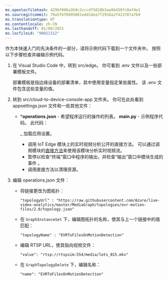 ```yaml
---
ms.openlocfilehash: 429bf086a3b9c2cccdf5028b3ae8b459fc0afde1
ms.sourcegitcommit: 79a5fbf0995801e4d1dea7f293da2f413787a7b9
ms.translationtype: HT
ms.contentlocale: zh-CN
ms.lasthandoff: 01/08/2021
ms.locfileid: "98021312"
---
```

作为本快速入门的先决条件的一部分，请将示例代码下载到一个文件夹中。 按照以下步骤检查并编辑示例代码。

1. 在 Visual Studio Code 中，转到 src/edge。 你可看到 .env 文件以及一些部署模板文件。

    部署模板是指边缘设备的部署清单，其中使用变量指定某些属性。 该 .env 文件包含这些变量的值。
1. 转到 src/cloud-to-device-console-app 文件夹。 你可在此处看到 appsettings.json 文件和一些其他文件：
    * ***operations.json** - 希望程序运行的操作的列表。
    **main.py** - 示例程序代码。 此代码：

        _ 加载应用设置。
        * 调用 IoT Edge 模块上的实时视频分析公开的直接方法。 可以通过调用模块的[直接方法](../../../direct-methods.md)来使用该模块分析实时视频流。 
        * 暂停以检查“终端”窗口中程序的输出，并检查“输出”窗口中模块生成的事件 。
        * 调用直接方法以清理资源。

1. 编辑 operations.json 文件：
    * 将链接更改为图拓扑：

        `"topologyUrl" : "https://raw.githubusercontent.com/Azure/live-video-analytics/master/MediaGraph/topologies/evr-motion-files/2.0/topology.json"`
    * 在 `GraphInstanceSet` 下，编辑图拓扑的名称，使其与上一个链接中的值匹配：
    
      `"topologyName" : "EVRToFilesOnMotionDetection"`
    * 编辑 RTSP URL，使其指向视频文件：

        `"value": "rtsp://rtspsim:554/media/lots_015.mkv"`
    * 在 `GraphTopologyDelete` 下，编辑名称：

        `"name": "EVRToFilesOnMotionDetection"`
